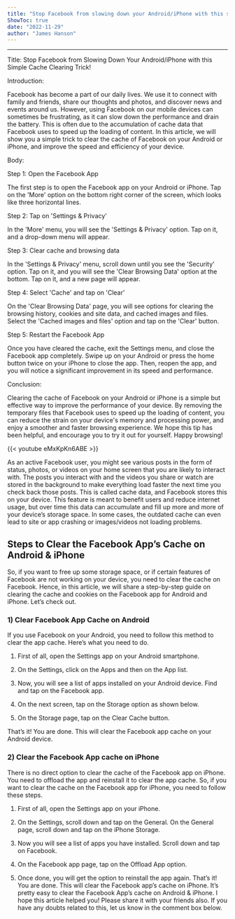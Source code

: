 ```yaml
---
title: "Stop Facebook from slowing down your Android/iPhone with this simple cache clearing trick!"
ShowToc: true 
date: "2022-11-29"
author: "James Hanson"
---
```

*****
Title: Stop Facebook from Slowing Down Your Android/iPhone with this Simple Cache Clearing Trick!

Introduction:

Facebook has become a part of our daily lives. We use it to connect with family and friends, share our thoughts and photos, and discover news and events around us. However, using Facebook on our mobile devices can sometimes be frustrating, as it can slow down the performance and drain the battery. This is often due to the accumulation of cache data that Facebook uses to speed up the loading of content. In this article, we will show you a simple trick to clear the cache of Facebook on your Android or iPhone, and improve the speed and efficiency of your device.

Body:

Step 1: Open the Facebook App

The first step is to open the Facebook app on your Android or iPhone. Tap on the 'More' option on the bottom right corner of the screen, which looks like three horizontal lines.

Step 2: Tap on 'Settings & Privacy'

In the 'More' menu, you will see the 'Settings & Privacy' option. Tap on it, and a drop-down menu will appear.

Step 3: Clear cache and browsing data

In the 'Settings & Privacy' menu, scroll down until you see the 'Security' option. Tap on it, and you will see the 'Clear Browsing Data' option at the bottom. Tap on it, and a new page will appear.

Step 4: Select 'Cache' and tap on 'Clear'

On the 'Clear Browsing Data' page, you will see options for clearing the browsing history, cookies and site data, and cached images and files. Select the 'Cached images and files' option and tap on the 'Clear' button.

Step 5: Restart the Facebook App

Once you have cleared the cache, exit the Settings menu, and close the Facebook app completely. Swipe up on your Android or press the home button twice on your iPhone to close the app. Then, reopen the app, and you will notice a significant improvement in its speed and performance.

Conclusion:

Clearing the cache of Facebook on your Android or iPhone is a simple but effective way to improve the performance of your device. By removing the temporary files that Facebook uses to speed up the loading of content, you can reduce the strain on your device's memory and processing power, and enjoy a smoother and faster browsing experience. We hope this tip has been helpful, and encourage you to try it out for yourself. Happy browsing!

{{< youtube eMxKpKn6ABE >}} 



As an active Facebook user, you might see various posts in the form of status, photos, or videos on your home screen that you are likely to interact with. The posts you interact with and the videos you share or watch are stored in the background to make everything load faster the next time you check back those posts.
This is called cache data, and Facebook stores this on your device. This feature is meant to benefit users and reduce internet usage, but over time this data can accumulate and fill up more and more of your device’s storage space. In some cases, the outdated cache can even lead to site or app crashing or images/videos not loading problems.

 
## Steps to Clear the Facebook App’s Cache on Android & iPhone


So, if you want to free up some storage space, or if certain features of Facebook are not working on your device, you need to clear the cache on Facebook. Hence, in this article, we will share a step-by-step guide on clearing the cache and cookies on the Facebook app for Android and iPhone. Let’s check out.

 
### 1) Clear Facebook App Cache on Android


If you use Facebook on your Android, you need to follow this method to clear the app cache. Here’s what you need to do.
1. First of all, open the Settings app on your Android smartphone.
2. On the Settings, click on the Apps and then on the App list.

3. Now, you will see a list of apps installed on your Android device. Find and tap on the Facebook app.

4. On the next screen, tap on the Storage option as shown below.

5. On the Storage page, tap on the Clear Cache button.

That’s it! You are done. This will clear the Facebook app cache on your Android device.

 
### 2) Clear the Facebook App cache on iPhone


There is no direct option to clear the cache of the Facebook app on iPhone. You need to offload the app and reinstall it to clear the app cache. So, if you want to clear the cache on the Facebook app for iPhone, you need to follow these steps.
1. First of all, open the Settings app on your iPhone.

2. On the Settings, scroll down and tap on the General. On the General page, scroll down and tap on the iPhone Storage.

3. Now you will see a list of apps you have installed. Scroll down and tap on Facebook.

4. On the Facebook app page, tap on the Offload App option.

5. Once done, you will get the option to reinstall the app again.
That’s it! You are done. This will clear the Facebook app’s cache on iPhone.
It’s pretty easy to clear the Facebook App’s cache on Android & iPhone. I hope this article helped you! Please share it with your friends also. If you have any doubts related to this, let us know in the comment box below.




